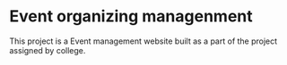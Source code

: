 # Event organizing managenment

This project is a Event management website built as a part of the project assigned by college.
